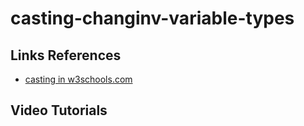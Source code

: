 # casting-changinv-variable-types



## Links References

- [casting in w3schools.com](https://www.w3schools.com/python/python_casting.asp)

## Video Tutorials
